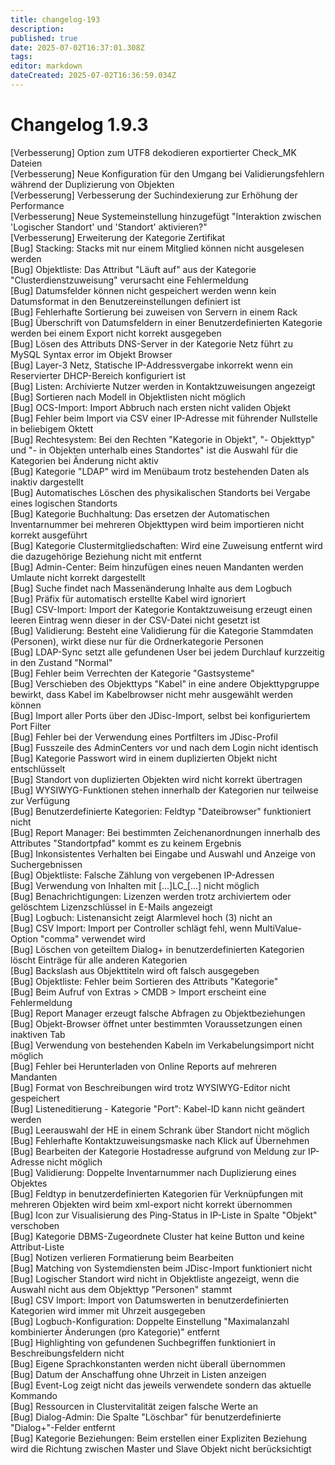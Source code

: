 ```yaml
---
title: changelog-193
description: 
published: true
date: 2025-07-02T16:37:01.308Z
tags: 
editor: markdown
dateCreated: 2025-07-02T16:36:59.034Z
---
```


# Changelog 1.9.3
<!-- cSpell:disable -->
<!-- markdownlint-disable MD052 -->
[Verbesserung]  Option zum UTF8 dekodieren exportierter Check_MK Dateien<br>
[Verbesserung]  Neue Konfiguration für den Umgang bei Validierungsfehlern während der Duplizierung von Objekten<br>
[Verbesserung]  Verbesserung der Suchindexierung zur Erhöhung der Performance<br>
[Verbesserung]  Neue Systemeinstellung hinzugefügt "Interaktion zwischen 'Logischer Standort' und 'Standort' aktivieren?"<br>
[Verbesserung]  Erweiterung der Kategorie Zertifikat<br>
[Bug]           Stacking: Stacks mit nur einem Mitglied können nicht ausgelesen werden<br>
[Bug]           Objektliste: Das Attribut "Läuft auf" aus der Kategorie "Clusterdienstzuweisung" verursacht eine Fehlermeldung<br>
[Bug]           Datumsfelder können nicht gespeichert werden wenn kein Datumsformat in den Benutzereinstellungen definiert ist<br>
[Bug]           Fehlerhafte Sortierung bei zuweisen von Servern in einem Rack<br>
[Bug]           Überschrift von Datumsfeldern in einer Benutzerdefinierten Kategorie werden bei einem Export nicht korrekt ausgegeben<br>
[Bug]           Lösen des Attributs DNS-Server in der Kategorie Netz führt zu MySQL Syntax error im Objekt Browser<br>
[Bug]           Layer-3 Netz, Statische IP-Addressvergabe inkorrekt wenn ein Reservierter DHCP-Bereich konfiguriert ist<br>
[Bug]           Listen: Archivierte Nutzer werden in Kontaktzuweisungen angezeigt<br>
[Bug]           Sortieren nach Modell in Objektlisten nicht möglich<br>
[Bug]           OCS-Import: Import Abbruch nach ersten nicht validen Objekt<br>
[Bug]           Fehler beim Import via CSV einer IP-Adresse mit führender Nullstelle in beliebigem Oktett<br>
[Bug]           Rechtesystem: Bei den Rechten "Kategorie in Objekt", "- Objekttyp" und "- in Objekten unterhalb eines Standortes" ist die Auswahl für die Kategorien bei Änderung nicht aktiv<br>
[Bug]           Kategorie "LDAP" wird im Menübaum trotz bestehenden Daten als inaktiv dargestellt<br>
[Bug]           Automatisches Löschen des physikalischen Standorts bei Vergabe eines logischen Standorts<br>
[Bug]           Kategorie Buchhaltung: Das ersetzen der Automatischen Inventarnummer bei mehreren Objekttypen wird beim importieren nicht korrekt ausgeführt<br>
[Bug]           Kategorie Clustermitgliedschaften: Wird eine Zuweisung entfernt wird die dazugehörige Beziehung nicht mit entfernt<br>
[Bug]           Admin-Center: Beim hinzufügen eines neuen Mandanten werden Umlaute nicht korrekt dargestellt<br>
[Bug]           Suche findet nach Massenänderung Inhalte aus dem Logbuch<br>
[Bug]           Präfix für automatisch erstellte Kabel wird ignoriert<br>
[Bug]           CSV-Import: Import der Kategorie Kontaktzuweisung erzeugt einen leeren Eintrag wenn dieser in der CSV-Datei nicht gesetzt ist<br>
[Bug]           Validierung: Besteht eine Validierung für die Kategorie Stammdaten (Personen), wirkt diese nur für die Ordnerkategorie Personen<br>
[Bug]           LDAP-Sync setzt alle gefundenen User bei jedem Durchlauf kurzzeitig in den Zustand "Normal"<br>
[Bug]           Fehler beim Verrechten der Kategorie "Gastsysteme"<br>
[Bug]           Verschieben des Objekttyps "Kabel" in eine andere Objekttypgruppe bewirkt, dass Kabel im Kabelbrowser nicht mehr ausgewählt werden können<br>
[Bug]           Import aller Ports über den JDisc-Import, selbst bei konfiguriertem Port Filter<br>
[Bug]           Fehler bei der Verwendung eines Portfilters im JDisc-Profil<br>
[Bug]           Fusszeile des AdminCenters vor und nach dem Login nicht identisch<br>
[Bug]           Kategorie Passwort wird in einem duplizierten Objekt nicht entschlüsselt<br>
[Bug]           Standort von duplizierten Objekten wird nicht korrekt übertragen<br>
[Bug]           WYSIWYG-Funktionen stehen innerhalb der Kategorien nur teilweise zur Verfügung<br>
[Bug]           Benutzerdefinierte Kategorien: Feldtyp "Dateibrowser" funktioniert nicht<br>
[Bug]           Report Manager: Bei bestimmten Zeichenanordnungen innerhalb des Attributes "Standortpfad" kommt es zu keinem Ergebnis<br>
[Bug]           Inkonsistentes Verhalten bei Eingabe und Auswahl und Anzeige von Suchergebnissen<br>
[Bug]           Objektliste: Falsche Zählung von vergebenen IP-Adressen<br>
[Bug]           Verwendung von Inhalten mit [...]LC_[...] nicht möglich<br>
[Bug]           Benachrichtigungen: Lizenzen werden trotz archiviertem oder gelöschtem Lizenzschlüssel in E-Mails angezeigt<br>
[Bug]           Logbuch: Listenansicht zeigt Alarmlevel hoch (3) nicht an<br>
[Bug]           CSV Import: Import per Controller schlägt fehl, wenn MultiValue-Option "comma" verwendet wird<br>
[Bug]           Löschen von geteiltem Dialog+ in benutzerdefinierten Kategorien löscht Einträge für alle anderen Kategorien<br>
[Bug]           Backslash aus Objekttiteln wird oft falsch ausgegeben<br>
[Bug]           Objektliste: Fehler beim Sortieren des Attributs "Kategorie"<br>
[Bug]           Beim Aufruf von Extras > CMDB > Import erscheint eine Fehlermeldung<br>
[Bug]           Report Manager erzeugt falsche Abfragen zu Objektbeziehungen<br>
[Bug]           Objekt-Browser öffnet unter bestimmten Voraussetzungen einen inaktiven Tab<br>
[Bug]           Verwendung von bestehenden Kabeln im Verkabelungsimport nicht möglich<br>
[Bug]           Fehler bei Herunterladen von Online Reports auf mehreren Mandanten<br>
[Bug]           Format von Beschreibungen wird trotz WYSIWYG-Editor nicht gespeichert<br>
[Bug]           Listeneditierung - Kategorie "Port": Kabel-ID kann nicht geändert werden<br>
[Bug]           Leerauswahl der HE in einem Schrank über Standort nicht möglich<br>
[Bug]           Fehlerhafte Kontaktzuweisungsmaske nach Klick auf Übernehmen<br>
[Bug]           Bearbeiten der Kategorie Hostadresse aufgrund von Meldung zur IP-Adresse nicht möglich<br>
[Bug]           Validierung: Doppelte Inventarnummer nach Duplizierung eines Objektes<br>
[Bug]           Feldtyp in benutzerdefinierten Kategorien für Verknüpfungen mit mehreren Objekten wird beim xml-export nicht korrekt übernommen<br>
[Bug]           Icon zur Visualisierung des Ping-Status in IP-Liste in Spalte "Objekt" verschoben<br>
[Bug]           Kategorie DBMS-Zugeordnete Cluster hat keine Button und keine Attribut-Liste<br>
[Bug]           Notizen verlieren Formatierung beim Bearbeiten<br>
[Bug]           Matching von Systemdiensten beim JDisc-Import funktioniert nicht<br>
[Bug]           Logischer Standort wird nicht in Objektliste angezeigt, wenn die Auswahl nicht aus dem Objekttyp "Personen" stammt<br>
[Bug]           CSV Import: Import von Datumswerten in benutzerdefinierten Kategorien wird immer mit Uhrzeit ausgegeben<br>
[Bug]           Logbuch-Konfiguration: Doppelte Einstellung "Maximalanzahl kombinierter Änderungen (pro Kategorie)" entfernt<br>
[Bug]           Highlighting von gefundenen Suchbegriffen funktioniert in Beschreibungsfeldern nicht<br>
[Bug]           Eigene Sprachkonstanten werden nicht überall übernommen<br>
[Bug]           Datum der Anschaffung ohne Uhrzeit in Listen anzeigen<br>
[Bug]           Event-Log zeigt nicht das jeweils verwendete sondern das aktuelle Kommando<br>
[Bug]           Ressourcen in Clustervitalität zeigen falsche Werte an<br>
[Bug]           Dialog-Admin: Die Spalte "Löschbar" für benutzerdefinierte "Dialog+"-Felder entfernt<br>
[Bug]           Kategorie Beziehungen: Beim erstellen einer Expliziten Beziehung wird die Richtung zwischen Master und Slave Objekt nicht berücksichtigt<br>
